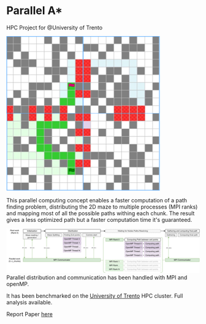 # Parallel A*

HPC Project for @University of Trento 

<img alt="drawing" src="static/example_diagram.png" width="400"/>

This parallel computing concept enables a faster computation of a path finding problem, distributing
the 2D maze to multiple processes (MPI ranks) and mapping most of all the possible paths withing each chunk.
The result gives a less optimized path but a faster computation time it's guaranteed.

![HPC_Implementation.svg](static%2FHPC_Implementation.svg)
Parallel distribution and communication has been handled with MPI and openMP.

It has been benchmarked on the [University of Trento](https://www.unitn.it/) HPC cluster. Full analysis available.

Report Paper [here](static%2FParallel_A_star_report_paper.pdf)
